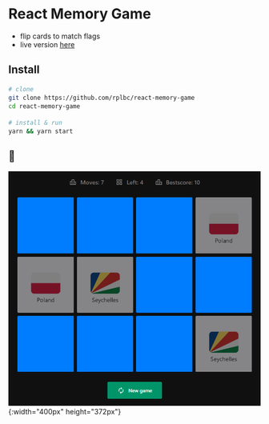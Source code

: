 # React Memory Game

- flip cards to match flags
- live version [here](https://rplbc.github.io/react-memory-game/)

## Install

```bash
# clone
git clone https://github.com/rplbc/react-memory-game
cd react-memory-game

# install & run
yarn && yarn start
```

## 👀

![Screenshot](.imgs/screenshot.png){:width="400px" height="372px"}
